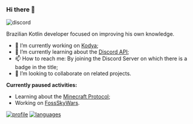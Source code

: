 ### Hi there 👋
![discord]

  Brazilian Kotlin developer focused on improving his own knowledge. 
  
  - 🔭 I’m currently working on [Kodya][kodya];
  - 🌱 I’m currently learning about the [Discord API][discordapi];
  - 📫 How to reach me: By joining the Discord Server on which there is a badge in the title;
  - 👯 I’m looking to collaborate on related projects.
  
  **Currently paused activities:**
  * Learning about the [Minecraft Protocol][minecraftprotocol];
  * Working on [FossSkyWars][fossskywars].
  
[![profile]][profilelink] [![languages]][profilerepos]

[discordapi]: https://discord.dev
[minecraftprotocol]: https://wiki.vg
[fossskywars]: https://github.com/nekkan/FossSkyWars
[kodya]: https://github.com/nekkan/kodya
[discord]: https://img.shields.io/discord/633079419690418191?color=blue&label=discord%20server&logo=discord&logoColor=white&style=flat-square
[profile]: https://github-readme-stats.vercel.app/api?username=nekkan&theme=highcontrast
[profilelink]: https://github.com/nekkan
[profilerepos]: https://github.com/nekkan?tab=repositories
[languages]: https://github-readme-stats.vercel.app/api/top-langs/?username=nekkan&theme=highcontrast

<!--
**nekkan/nekkan** is a ✨ _special_ ✨ repository because its `README.md` (this file) appears on your GitHub profile.

Here are some ideas to get you started:

- 🔭 I’m currently working on ...
- 🌱 I’m currently learning ...
- 👯 I’m looking to collaborate on ...
- 🤔 I’m looking for help with ...
- 💬 Ask me about ...
- 📫 How to reach me: ...
- 😄 Pronouns: ...
- ⚡ Fun fact: ...
-->
